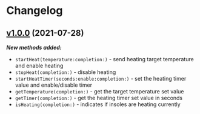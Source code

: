 # Changelog

## [v1.0.0](https://gitlab.com/zhor-tech/sdk/ios/ztwarmkit/-/tags/v.1.0.0) (2021-07-28)

***New methods added:***
- `startHeat(temperature:completion:)` - send heating target temperature and enable heating
- `stopHeat(completion:)` - disable heating
- `startHeatTimer(seconds:enable:completion:)` - set the heating timer value and enable/disable timer
- `getTemperature(completion:)` - get the target temperature set value
- `getTimer(completion:)` - get the heating timer set value in seconds
- `isHeating(completion:)` - indicates if insoles are heating currently
